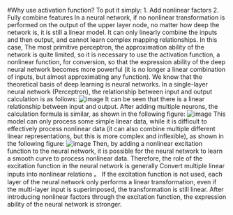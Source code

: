 #Why use activation function?
To put it simply: 1. Add nonlinear factors 2. Fully combine features
In a neural network, if no nonlinear transformation is performed on the output of the upper layer node, no matter how deep the network is, it is still a linear model. It can only linearly combine the inputs and then output, and cannot learn complex mapping relationships. In this case, The most primitive perceptron, the approximation ability of the network is quite limited, so it is necessary to use the activation function, a nonlinear function, for conversion, so that the expression ability of the deep neural network becomes more powerful (it is no longer a linear combination of inputs, but almost approximating any function).
We know that the theoretical basis of deep learning is neural networks. In a single-layer neural network (Perceptron), the relationship between input and output calculation is as follows:
![image](https://github.com/Dalen980512/dalen.github.io/assets/167549754/7b7a7409-8503-4dd6-a710-2acad415aeed)
It can be seen that there is a linear relationship between input and output. After adding multiple neurons, the calculation formula is similar, as shown in the following figure:
![image](https://github.com/Dalen980512/dalen.github.io/assets/167549754/82b0beed-3ce4-49e1-9da9-07a6a88709d7)
This model can only process some simple linear data, while it is difficult to effectively process nonlinear data (it can also combine multiple different linear representations, but this is more complex and inflexible), as shown in the following figure:
![image](https://github.com/Dalen980512/dalen.github.io/assets/167549754/ee09e44e-c981-4446-a990-6a5cb6c19315)
Then, by adding a nonlinear excitation function to the neural network, it is possible for the neural network to learn a smooth curve to process nonlinear data.
Therefore, the role of the excitation function in the neural network is generally Convert multiple linear inputs into nonlinear relations 。 If the excitation function is not used, each layer of the neural network only performs a linear transformation, even if the multi-layer input is superimposed, the transformation is still linear. After introducing nonlinear factors through the excitation function, the expression ability of the neural network is stronger.
